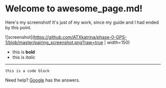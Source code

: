 # Welcome to awesome_page.md!

Here's my screenshot! It's just of my work, since my guide and I had ended by this point.

![screenshot](https://github.com/ATXkatrina/phase-0-GPS-1/blob/master/pairing_screenshot.png?raw=true | width=150)

* this is **bold**
* this is *italic*

---
    this is a code block

Need help? [Google](http://http://w3schools.com/) has the answers.


